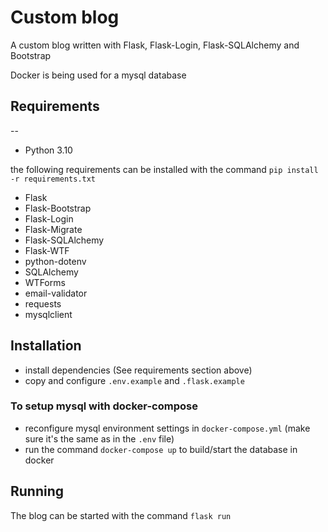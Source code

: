 # Custom blog

A custom blog written with Flask, Flask-Login, Flask-SQLAlchemy and Bootstrap

Docker is being used for a mysql database

## Requirements
--

- Python 3.10

the following requirements can be installed with the command `pip install -r requirements.txt`

- Flask
- Flask-Bootstrap
- Flask-Login
- Flask-Migrate
- Flask-SQLAlchemy
- Flask-WTF
- python-dotenv
- SQLAlchemy
- WTForms
- email-validator
- requests
- mysqlclient

## Installation

- install dependencies (See requirements section above)
- copy and configure `.env.example` and `.flask.example` 

### To setup mysql with docker-compose

- reconfigure mysql environment settings in `docker-compose.yml` (make sure it's the same as in the `.env` file)
- run the command `docker-compose up` to build/start the database in docker
  
## Running

The blog can be started with the command `flask run`